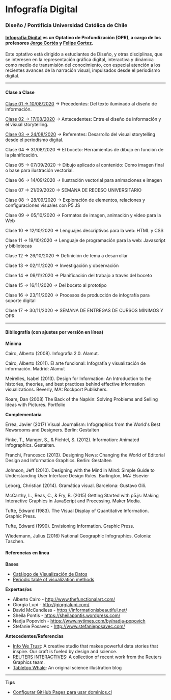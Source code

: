 # Infografía Digital

### Diseño / Pontificia Universidad Católica de Chile

#### [Infografía Digital](http://catalogo.uc.cl/index.php?tmpl=component&option=com_catalogo&view=programa&sigla=dno075) es un Optativo de Profundización (OPR), a cargo de los profesores [Jorge Cortés](https://www.graficainteractiva.com/) y [Felipe Cortez](http://profesor.faco.cl/). 

Este optativo está dirigido a estudiantes de Diseño, y otras disciplinas, que se interesen en la representación gráfica digital, interactiva y dinámica como medio de transmisión del conocimiento, con especial atención a los recientes avances de la narración visual, impulsados desde el periodismo digital.

- - - - - - - - - -

#### Clase a Clase

[Clase 01 → 10/08/2020](https://github.com/profesorfaco/dno075-2020/tree/gh-pages/clase-01) → Precedentes: Del texto iluminado al diseño de información.

[Clase 02 → 17/08/2020](https://github.com/profesorfaco/dno075-2020/tree/gh-pages/clase-02) → Antecedentes: Entre el diseño de información y el visual storytelling.

[Clase 03 → 24/08/2020](https://github.com/profesorfaco/dno075-2020/tree/gh-pages/clase-03) → Referentes: Desarrollo del visual storytelling desde el periodismo digital.

Clase 04 → 31/08/2020 → El boceto: Herramientas de dibujo en función de la planificación.

Clase 05 → 07/09/2020 → Dibujo aplicado al contenido: Como imagen final o base para ilustración vectorial.

Clase 06 → 14/09/2020 → Ilustración vectorial para animaciones e imagen

Clase 07 → 21/09/2020 → SEMANA DE RECESO UNIVERSITARIO

Clase 08 → 28/09/2020 → Exploración de elementos, relaciones y configuraciones visuales con P5.JS

Clase 09 → 05/10/2020 → Formatos de imagen, animación y video para la Web

Clase 10 → 12/10/2020 → Lenguajes descriptivos para la web: HTML y CSS

Clase 11 → 19/10/2020 → Lenguaje de programación para la web: Javascript y bibliotecas

Clase 12 → 26/10/2020 → Definición de tema a desarrollar

Clase 13 → 02/11/2020 → Investigación y observación

Clase 14 → 09/11/2020 → Planificación del trabajo a través del boceto

Clase 15 → 16/11/2020 → Del boceto al prototipo 

Clase 16 → 23/11/2020 → Procesos de producción de infografía para soporte digital

Clase 17 → 30/11/2020 → SEMANA DE ENTREGAS DE CURSOS MÍNIMOS Y OPR

- - - - - - - - - -


#### Bibliografía (con ajustes por versión en línea)

**Mínima**

Cairo, Alberto (2008). Infografía 2.0. Alamut.

Cairo, Alberto (2011). El arte funcional: Infografía y visualización de información. Madrid: Alamut

Meirelles, Isabel (2013). Design for Information: An Introduction to the histories, theories, and best practices behind effective information visualizations. Beverly, MA: Rockport Publishers.

Roam, Dan (2008) The Back of the Napkin: Solving Problems and Selling Ideas with Pictures. Portfolio

**Complementaria**

Errea, Javier (2017) Visual Journalism: Infographics from the World's Best Newsrooms and Designers. Berlin: Gestalten

Finke, T., Manger, S., & Fichtel, S. (2012). Informotion: Animated infographics. Gestalten.

Franchi, Francesco (2013). Designing News: Changing the World of Editorial Design and Information Graphics. Berlin: Gestalten

Johnson, Jeff (2010). Designing with the Mind in Mind: Simple Guide to Understanding User Interface Design Rules. Burlington, MA: Elsevier

Leborg, Christian (2014). Gramática visual. Barcelona: Gustavo Gili.

McCarthy, L., Reas, C., & Fry, B. (2015) Getting Started with p5.js: Making Interactive Graphics in JavaScript and Processing. Maker Media.

Tufte, Edward (1983). The Visual Display of Quantitative Information. Graphic Press.

Tufte, Edward (1990). Envisioning Information. Graphic Press.

Wiedemann, Julius (2016) National Geographic Infographics. Colonia: Taschen.

#### Referencias en línea

**Bases**

- [Catálogo de Visualización de Datos](https://datavizcatalogue.com/ES/)
- [Periodic table of visualization methods](http://www.visual-literacy.org/periodic_table/periodic_table.html )

**Expertas/os**

- Alberto Cairo - http://www.thefunctionalart.com/
- Giorgia Lupi - http://giorgialupi.com/ 
- David McCandless - https://informationisbeautiful.net/
- Sheila Pontis - https://sheilapontis.wordpress.com/
- Nadja Popovich - https://www.nytimes.com/by/nadja-popovich
- Stefanie Posavec - http://www.stefanieposavec.com/

**Antecedentes/Referencias**

- [Info We Trust](https://infowetrust.com/essays): A creative studio that makes powerful data stories that inspire. Our craft is fueled by design and science.
- [REUTERS INTERACTIVES](https://graphics.reuters.com/): A collection of recent work from the Reuters Graphics team.
- [Tabletop Whale](http://tabletopwhale.com/): An original science illustration blog


- - - - - - - - -

**Tips**

- [Configurar GitHub Pages para usar dominios.cl](https://medium.com/@ggerena/configurar-github-pages-para-usar-dominios-cl-13c1a644699f)
